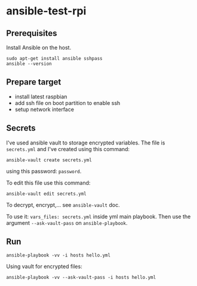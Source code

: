 # ansible-test-rpi

## Prerequisites

Install Ansible on the host.

    sudo apt-get install ansible sshpass
    ansible --version

## Prepare target

- install latest raspbian
- add ssh file on boot partition to enable ssh
- setup network interface

## Secrets

I've used ansible vault to storage encrypted variables. The file is
`secrets.yml` and I've created using this command:

    ansible-vault create secrets.yml

using this password: `password`.

To edit this file use this command:

    ansible-vault edit secrets.yml

To decrypt, encrypt,... see `ansible-vault` doc.

To use it: `vars_files: secrets.yml` inside yml main playbook. Then use
the argument `--ask-vault-pass` on `ansible-playbook`.

## Run

    ansible-playbook -vv -i hosts hello.yml

Using vault for encrypted files:

    ansible-playbook -vv --ask-vault-pass -i hosts hello.yml

